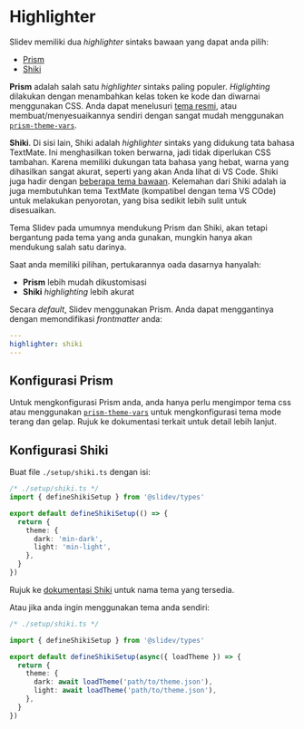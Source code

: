 # Highlighter

Slidev memiliki dua *highlighter* sintaks bawaan yang dapat anda pilih:

- [Prism](https://prismjs.com/)
- [Shiki](https://github.com/shikijs/shiki)

**Prism** adalah salah satu *highlighter* sintaks paling populer. *Higlighting* dilakukan dengan menambahkan kelas token ke kode dan diwarnai menggunakan CSS. Anda dapat menelusuri [tema resmi](https://github.com/PrismJS/prism-themes), atau membuat/menyesuaikannya sendiri dengan sangat mudah menggunakan [`prism-theme-vars`](https://github.com/antfu/prisma-tema-vars).

**Shiki**. Di sisi lain, Shiki adalah *highlighter* sintaks yang didukung tata bahasa TextMate. Ini menghasilkan token berwarna, jadi tidak diperlukan CSS tambahan. Karena memiliki dukungan tata bahasa yang hebat, warna yang dihasilkan sangat akurat, seperti yang akan Anda lihat di VS Code. Shiki juga hadir dengan [beberapa tema bawaan](https://github.com/shikijs/shiki/blob/master/docs/themes.md). Kelemahan dari Shiki adalah ia juga membutuhkan tema TextMate (kompatibel dengan tema VS COde) untuk melakukan penyorotan, yang bisa sedikit lebih sulit untuk disesuaikan.

Tema Slidev pada umumnya mendukung Prism dan Shiki, akan tetapi bergantung pada tema yang anda gunakan, mungkin hanya akan mendukung salah satu darinya.

Saat anda memiliki pilihan, pertukarannya oada dasarnya hanyalah:

- **Prism** lebih mudah dikustomisasi
- **Shiki** *highlighting* lebih akurat

Secara *default*, Slidev menggunakan Prism. Anda dapat menggantinya dengan memondifikasi *frontmatter* anda:

```yaml
---
highlighter: shiki
---
```

## Konfigurasi Prism

Untuk mengkonfigurasi Prism anda, anda hanya perlu mengimpor tema css atau menggunakan [`prism-theme-vars`](https://github.com/antfu/prism-theme-vars) untuk mengkonfigurasi tema mode terang dan gelap. Rujuk ke dokumentasi terkait untuk detail lebih lanjut.

## Konfigurasi Shiki

<Environment type="node" />

Buat file `./setup/shiki.ts` dengan isi:

```ts
/* ./setup/shiki.ts */
import { defineShikiSetup } from '@slidev/types'

export default defineShikiSetup(() => {
  return {
    theme: {
      dark: 'min-dark',
      light: 'min-light',
    },
  }
})
```

Rujuk ke [dokumentasi Shiki](https://github.com/shikijs/shiki/blob/master/docs/themes.md#all-themes) untuk nama tema yang tersedia.

Atau jika anda ingin menggunakan tema anda sendiri:

```ts
/* ./setup/shiki.ts */

import { defineShikiSetup } from '@slidev/types'

export default defineShikiSetup(async({ loadTheme }) => {
  return {
    theme: {
      dark: await loadTheme('path/to/theme.json'),
      light: await loadTheme('path/to/theme.json'),
    },
  }
})
```
